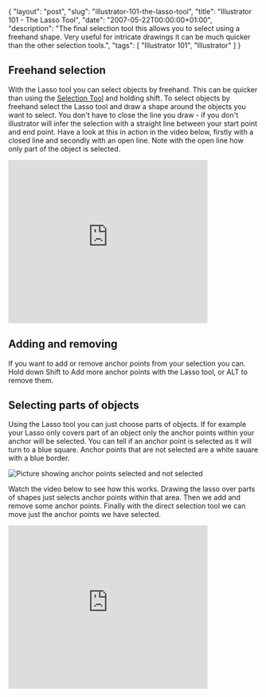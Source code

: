 {
  "layout": "post",
  "slug": "illustrator-101-the-lasso-tool",
  "title": "Illustrator 101 - The Lasso Tool",
  "date": "2007-05-22T00:00:00+01:00",
  "description": "The final selection tool this allows you to select using a freehand shape. Very useful for intricate drawings it can be much quicker than the other selection tools.",
  "tags": [
    "Illustrator 101",
    "Illustrator"
  ]
}

## Freehand selection

With the Lasso tool you can select objects by freehand. This can be quicker than using the [Selection Tool][1] and holding shift. To select objects by freehand select the Lasso tool and draw a shape around the objects you want to select. You don't have to close the line you draw - if you don't illustrator will infer the selection with a straight line between your start point and end point. Have a look at this in action in the video below, firstly with a closed line and secondly with an open line. Note with the open line how only part of the object is selected.

<iframe src="http://player.vimeo.com/video/33020763?title=0&amp;byline=0&amp;portrait=0" width="400" height="328" frameborder="0" webkitAllowFullScreen mozallowfullscreen allowFullScreen></iframe>

## Adding and removing

If you want to add or remove anchor points from your selection you can. Hold down Shift to Add more anchor points with the Lasso tool, or ALT to remove them.

## Selecting parts of objects

Using the Lasso tool you can just choose parts of objects. If for example your Lasso only covers part of an object only the anchor points within your anchor will be selected. You can tell if an anchor point is selected as it will turn to a blue square. Anchor points that are not selected are a white sauare with a blue border.

![Picture showing anchor points selected and not selected][2] 

Watch the video below to see how this works. Drawing the lasso over parts of shapes just selects anchor points within that area. Then we add and remove some anchor points. Finally with the direct selection tool we can move just the anchor points we have selected.

<iframe src="http://player.vimeo.com/video/33020788?title=0&amp;byline=0&amp;portrait=0" width="400" height="328" frameborder="0" webkitAllowFullScreen mozallowfullscreen allowFullScreen></iframe>

 [1]: http://www.shapeshed.com/journal/illustrator_101_selection_tools/
 [2]: http://shapeshed.com/images/articles/selected.png 
